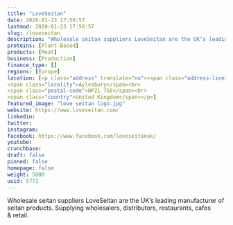 ```yaml
---
title: "LoveSeitan"
date: 2020-01-23 17:50:57
lastmod: 2020-01-23 17:50:57
slug: /loveseitan
description: "Wholesale seitan suppliers LoveSeitan are the UK’s leading manufacturer of seitan products. Supplying wholesalers, distributors, restaurants, cafes & retail."
proteins: [Plant-Based]
products: [Meat]
business: [Production]
finance_type: []
regions: [Europe]
location: [<p class="address" translate="no"><span class="address-line1">Highbridge Road</span><br>
<span class="locality">Aylesbury</span><br>
<span class="postal-code">HP21 7SE</span><br>
<span class="country">United Kingdom</span></p>]
featured_image: "love seitan logo.jpg"
website: https://www.loveseitan.com/
linkedin: 
twitter: 
instagram: 
facebook: https://www.facebook.com/loveseitanuk/
youtube: 
crunchbase: 
draft: false
pinned: false
homepage: false
weight: 5000
uuid: 5771
---
```

Wholesale seitan suppliers LoveSeitan are the UK’s leading manufacturer of seitan products. Supplying wholesalers, distributors, restaurants, cafes & retail.
